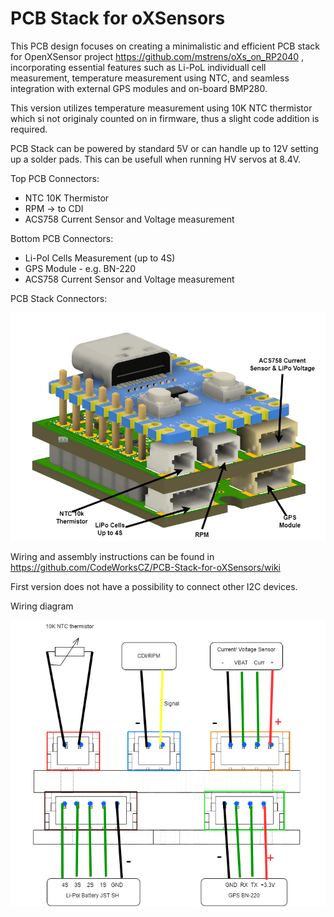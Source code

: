 # PCB Stack for oXSensors
This PCB design focuses on creating a minimalistic and efficient PCB stack for OpenXSensor project  https://github.com/mstrens/oXs_on_RP2040 , incorporating essential features such as Li-PoL  individuall cell measurement, temperature measurement using NTC, and seamless integration with external GPS modules and on-board BMP280.

This version utilizes temperature measurement using 10K NTC thermistor  which si not originaly counted on in firmware, thus a slight code addition is required.

PCB Stack can be powered by standard 5V or can handle up to 12V  setting up a solder pads. This can be usefull when running HV servos at 8.4V.

Top PCB Connectors:

- NTC 10K Thermistor
- RPM -> to CDI
- ACS758 Current Sensor and Voltage measurement

Bottom PCB Connectors:

- Li-Pol Cells Measurement (up to 4S)
- GPS Module - e.g. BN-220
- ACS758 Current Sensor and Voltage measurement

PCB Stack Connectors:
    
![Connectors](images/Connectors.png)

Wiring and assembly instructions can be found in https://github.com/CodeWorksCZ/PCB-Stack-for-oXSensors/wiki

First version does not have a possibility to connect other I2C devices.

Wiring diagram

![Wiring](images/OpenXSensors-Wiring.png)
